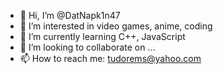 - 👋 Hi, I’m @DatNapk1n47
- 👀 I’m interested in video games, anime, coding
- 🌱 I’m currently learning C++, JavaScript
- 💞️ I’m looking to collaborate on ...
- 📫 How to reach me: tudorems@yahoo.com

<!---
DatNapk1n47/DatNapk1n47 is a ✨ special ✨ repository because its `README.md` (this file) appears on your GitHub profile.
You can click the Preview link to take a look at your changes.
--->
